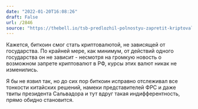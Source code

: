 ```yaml
---
date: "2022-01-20T16:08:26"
draft: False
url: /2846
source: "https://thebell.io/tsb-predlozhil-polnostyu-zapretit-kriptovalyutu-v-rossii-BTCEP"
---
```


Кажется, биткоин смог стать криптовалютой, не зависящей от государства. По крайней мере, как минимум, от действий одного государства он не зависит - несмотря на громкую новость о возможном запрете криптовалют в РФ, курсы этих валют никак не изменились. 

Я бы не язвил так, но до сих пор биткоин исправно отслеживал все тонкости китайских решений, намеки представителей ФРС и даже твиты президента Сальвадора и тут вдруг такая индифферентность, прямо обидно становится.
